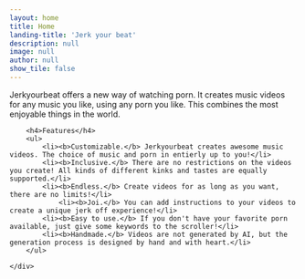 ```yaml
---
layout: home
title: Home
landing-title: 'Jerk your beat'
description: null
image: null
author: null
show_tile: false
---
```



Jerkyourbeat offers a new way of watching porn. It creates music videos for any music you like, using any porn you like. This combines the most enjoyable things in the world.

<div class="6u 12u$(small)">

		<h4>Features</h4>
		<ul>
			<li><b>Customizable.</b> Jerkyourbeat creates awesome music videos. The choice of music and porn in entierly up to you!</li>
			<li><b>Inclusive.</b> There are no restrictions on the videos you create! All kinds of different kinks and tastes are equally supported.</li>
   			<li><b>Endless.</b> Create videos for as long as you want, there are no limits!</li>
      			<li><b>Joi.</b> You can add instructions to your videos to create a unique jerk off experience!</li>
	 		<li><b>Easy to use.</b> If you don't have your favorite porn available, just give some keywords to the scroller!</li>
   			<li><b>Handmade.</b> Videos are not generated by AI, but the generation process is designed by hand and with heart.</li>
		</ul>

	</div>

